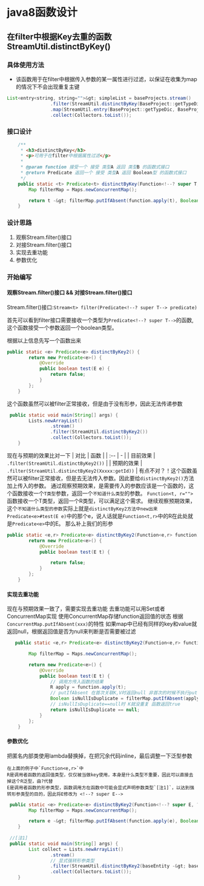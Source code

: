 # java8函数设计
## 在filter中根据Key去重的函数 StreamUtil.distinctByKey()


### 具体使用方法

- 该函数用于在filter中根据传入参数的某一属性进行过滤，以保证在收集为map的情况下不会出现重复主键

```java
List<entry<string, string="">&gt; simpleList = baseProjects.stream()
                .filter(StreamUtil.distinctByKey(BaseProject::getTypeDic))
                .map(StreamUtil.entry(BaseProject::getTypeDic, BaseProject::getTypeStr))
                .collect(Collectors.toList());
``` 


### 接口设计
```java
    /**
     * <h3>distinctByKey</h3>
     * <p>可用于在filter中根据属性过滤</p>
     *
     * @param function 接受一个 接受 类型A 返回 类型B 的函数式接口
     * @return Predicate 返回一个 接受 类型A 返回 Boolean型 的函数式接口
     */
    public static <t> Predicate<t> distinctByKey(Function<!--? super T, ?--> function) {
        Map filterMap = Maps.newConcurrentMap();

        return t -&gt; filterMap.putIfAbsent(function.apply(t), Boolean.TRUE) == null;
    }
```

### 设计思路

1. 观察Stream.filter()接口
2. 对接Stream.filter()接口
3. 实现去重功能
4. 参数优化

### 开始编写

####  观察Stream.filter()接口 &amp;&amp; 对接Stream.filter()接口

 Stream.filter()接口:`Stream<t> filter(Predicate<!--? super T--> predicate)`


 首先可以看到filter接口需要接收一个类型为`Predicate<!--? super T-->`的函数,这个函数接受一个参数返回一个boolean类型。

根据以上信息先写一个函数出来
```java
public static <e> Predicate<e> distinctByKey2() {
        return new Predicate<e>() {
            @Override
            public boolean test(E e) {
                return false;
            }
        };
    }

```

这个函数虽然可以被filter正常接收，但是由于没有形参，因此无法传递参数
```java
 public static void main(String[] args) {
        Lists.newArrayList()
                .stream()
                .filter(StreamUtil.distinctByKey2())
                .collect(Collectors.toList());
    }
```

现在与预期的效果比对一下
| 对比  | 函数 |
| :-- | - |
| 目前效果 | `.filter(StreamUtil.distinctByKey2())` |
| 预期的效果 | `.filter(StreamUtil.distinctByKey2(Xxxxx:getId))` |
有点不对？！这个函数虽然可以被filter正常接收，但是去无法传入参数。因此要给`distinctByKey2()`方法加上传入的参数。
通过观察预期效果，是需要传入的参数应该是一个函数的，这个函数接收一个`T类型`参数，返回一个`不知道什么类型`的参数。
`Function<t, r="">`函数接收一个T类型，返回一个R类型，可以满足这个需求。
继续观察预期效果，这个`不知道什么类型的参数`实际上就是`distinctByKey2方法中new出来Predicate<e>#test(E e)`中的那个e，说人话就是`Function<t,r>`中的R在此处就是`Predicate<e>`中的E。
那么补上我们的形参
```java
public static <e,r> Predicate<e> distinctByKey2(Function<e,r> function) {
        return new Predicate<e>() {
            @Override
            public boolean test(E t) {

                return false;
            }
        };
    }
```

#### 实现去重功能
现在与预期效果一致了，需要实现去重功能 去重功能可以用Set或者ConcurrentMap实现
使用ConcurrentMap存储function返回值的状态
根据`ConcurrentMap.putIfAbsent(xxx)`的特性 如果map中已经有同样的key和value就返回null，根据返回值是否为null来判断是否需要被过滤

```java
   public static <e,r> Predicate<e> distinctByKey2(Function<e,r> function) {

        Map filterMap = Maps.newConcurrentMap();

        return new Predicate<e>() {
            @Override
            public boolean test(E t) {
                // 调用方传入函数的结果
                R apply = function.apply(t);
                // putIfAbsent 在首次关联K,V时返回null 非首次的时候不执行put()方法 直接返回之前的值
                Boolean isNullIsDuplicate = filterMap.putIfAbsent(apply, Boolean.TRUE);
                // isNullIsDuplicate==null时 K就没重复 函数返回true
                return isNullIsDuplicate == null;
            }
        };
    }
```


#### 参数优化

把匿名内部类使用lambda替换掉，在把冗余代码inline，最后调整一下泛型参数
    
    在上面的例子中`Function<e,r>`中
    R是调用者函数的返回值类型，仅仅被当做key使用，本身是什么类型不重要，因此可以直接去掉这个R泛型，由?代替
    E是调用者函数的形参类型，函数调用方在函数中可能会显式声明参数类型`[注1]`，以达到强转形参类型的目的，因此将E修改为 <!--? super E-->
    
```java
 public static <e> Predicate<e> distinctByKey2(Function<!--? super E, ?--> function) {
        Map filterMap = Maps.newConcurrentMap();

        return e -&gt; filterMap.putIfAbsent(function.apply(e), Boolean.TRUE) == null;
    }
    
 //[注1] 
 public static void main(String[] args) {
        List collect = Lists.newArrayList()
                .stream()
                // 显式强转形参类型
                .filter(StreamUtil.distinctByKey2(baseEntity -&gt; baseEntity))
                .collect(Collectors.toList());
    }
```










